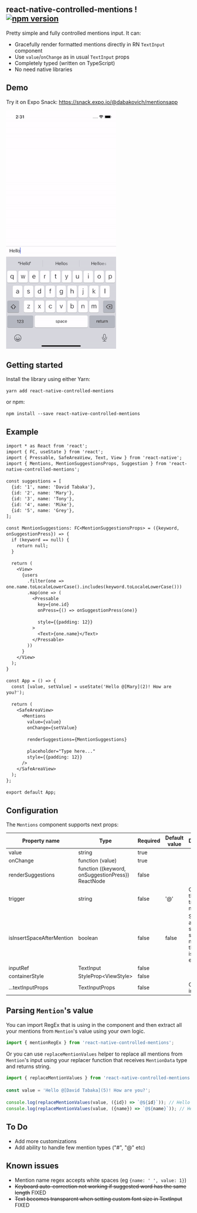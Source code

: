 react-native-controlled-mentions ! [![npm version][npm-image]][npm-url]
-
Pretty simple and fully controlled mentions input. It can:

* Gracefully render formatted mentions directly in RN `TextInput` component
* Use `value`/`onChange` as in usual `TextInput` props
* Completely typed (written on TypeScript)
* No need native libraries

Demo
-
Try it on Expo Snack: https://snack.expo.io/@dabakovich/mentionsapp

![](demo.gif)

Getting started
-

Install the library using either Yarn:

``yarn add react-native-controlled-mentions``

or npm:

``npm install --save react-native-controlled-mentions``

Example
-

```tsx
import * as React from 'react';
import { FC, useState } from 'react';
import { Pressable, SafeAreaView, Text, View } from 'react-native';
import { Mentions, MentionSuggestionsProps, Suggestion } from 'react-native-controlled-mentions';

const suggestions = [
  {id: '1', name: 'David Tabaka'},
  {id: '2', name: 'Mary'},
  {id: '3', name: 'Tony'},
  {id: '4', name: 'Mike'},
  {id: '5', name: 'Grey'},
];

const MentionSuggestions: FC<MentionSuggestionsProps> = ({keyword, onSuggestionPress}) => {
  if (keyword == null) {
    return null;
  }

  return (
    <View>
      {users
        .filter(one => one.name.toLocaleLowerCase().includes(keyword.toLocaleLowerCase()))
        .map(one => (
          <Pressable
            key={one.id}
            onPress={() => onSuggestionPress(one)}

            style={{padding: 12}}
          >
            <Text>{one.name}</Text>
          </Pressable>
        ))
      }
    </View>
  );
}

const App = () => {
  const [value, setValue] = useState('Hello @[Mary](2)! How are you?');

  return (
    <SafeAreaView>
      <Mentions
        value={value}
        onChange={setValue}

        renderSuggestions={MentionSuggestions}

        placeholder="Type here..."
        style={{padding: 12}}
      />
    </SafeAreaView>
  );
};

export default App;
```

Configuration
-

The `Mentions` component supports next props:

| Property name             | Type                                              | Required | Default value | Description                                                                        |
|---------------------------|---------------------------------------------------|----------|---------------|------------------------------------------------------------------------------------|
| value                     | string                                            | true     |               |                                                                                    |
| onChange                  | function (value)                                  | true     |               |                                                                                    |
| renderSuggestions         | function ({keyword, onSuggestionPress}) ReactNode | false    |               |                                                                                    |
| trigger                   | string                                            | false    | '@'           | Character that will trigger mentions                                               |
| isInsertSpaceAfterMention | boolean                                           | false    | false         | Should we add a space after selected mentions if the mention is at the end of row  |
| inputRef                  | TextInput                                         | false    |               |                                                                                    |
| containerStyle            | StyleProp\<ViewStyle>                             | false    |               |                                                                                    |
| ...textInputProps         | TextInputProps                                    | false    |               | Other text input props                                                             |

Parsing `Mention`'s value
-

You can import RegEx that is using in the component and then extract all your mentions
from `Mention`'s value using your own logic.

```ts
import { mentionRegEx } from 'react-native-controlled-mentions';
```

Or you can use `replaceMentionValues` helper to replace all mentions from `Mention`'s input using
your replacer function that receives `MentionData` type and returns string.

```ts
import { replaceMentionValues } from 'react-native-controlled-mentions';

const value = 'Hello @[David Tabaka](5)! How are you?';

console.log(replaceMentionValues(value, ({id}) => `@${id}`)); // Hello @5! How are you?
console.log(replaceMentionValues(value, ({name}) => `@${name}`)); // Hello @David Tabaka! How are you?
```

To Do
-

* Add more customizations
* Add ability to handle few mention types ("#", "@" etc)

Known issues
-

* Mention name regex accepts white spaces (eg `{name: ' ', value: 1}`)
* ~~Keyboard auto-correction not working if suggested word has the same length~~ FIXED
* ~~Text becomes transparent when setting custom font size in TextInput~~ FIXED

[npm-image]: https://img.shields.io/npm/v/react-native-controlled-mentions

[npm-url]: https://npmjs.org/package/react-native-controlled-mentions
